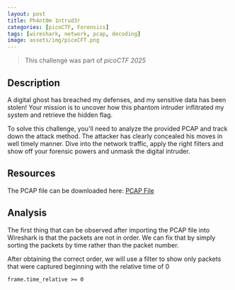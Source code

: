 ```yaml
---
layout: post
title: Ph4nt0m 1ntrud3r
categories: [picoCTF, Forensics]
tags: [wireshark, network, pcap, decoding]
image: assets/img/picoCFT.png
---
```


> This challenge was part of *picoCTF 2025*

## Description
A digital ghost has breached my defenses, and my sensitive data has been stolen!
Your mission is to uncover how this phantom intruder inflitrated my system and retrieve the hidden flag.

To solve this challenge, you'll need to analyze the provided PCAP and track down the attack method.
The attacker has clearly concealed his moves in well timely manner. 
Dive into the network traffic, apply the right filters and show off your forensic powers and unmask 
the digital intruder.

## Resources
The PCAP file can be downloaded here: [PCAP File](https://challenge-files.picoctf.net/c_verbal_sleep/586d0206891cc683bae1160ad6b0e05d7e10e7b2df122c0441ab06581038dd32/myNetworkTraffic.pcap)

## Analysis
The first thing that can be observed after importing the PCAP file into Wireshark is that the packets are not in order.
We can fix that by simply sorting the packets by time rather than the packet number.

After obtaining the correct order, we will use a filter to show only packets that were captured beginning with the relative time of 0

```shell
frame.time_relative >= 0
```
